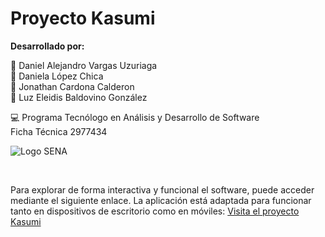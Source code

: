 # Proyecto Kasumi

**Desarrollado por:**

:man: Daniel Alejandro Vargas Uzuriaga <br>
:woman: Daniela López Chica <br>
:man: Jonathan Cardona Calderon <br>
:woman: Luz Eleidis Baldovino González


:computer: Programa Tecnólogo en Análisis y Desarrollo de Software <br>
Ficha Técnica 2977434 <br>

![Logo SENA](https://docs.google.com/drawings/d/e/2PACX-1vRHtXZUAI_yYltgXtZnIChIn1CDQyMCtZJLQ8R-5TiVO_IjaDVPsQnYlPEotP63Jz_I06loshw4yA1X/pub?w=50&h=50)

<br>

Para explorar de forma interactiva y funcional el software, puede acceder mediante el siguiente enlace. La aplicación está adaptada para funcionar tanto en dispositivos de escritorio como en móviles:
[Visita el proyecto Kasumi](https://jcardonamde.github.io/kasumi/index.html)
